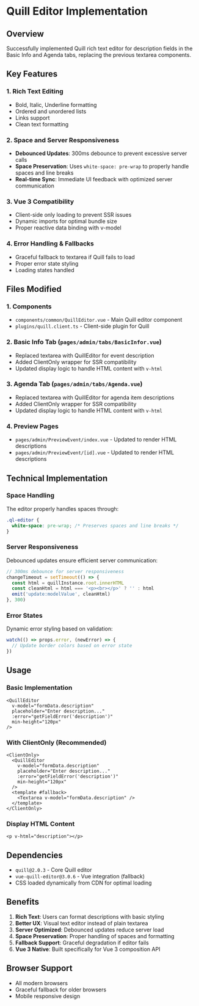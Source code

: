 # Quill Editor Implementation

## Overview
Successfully implemented Quill rich text editor for description fields in the Basic Info and Agenda tabs, replacing the previous textarea components.

## Key Features

### 1. **Rich Text Editing**
- Bold, Italic, Underline formatting
- Ordered and unordered lists
- Links support
- Clean text formatting

### 2. **Space and Server Responsiveness**
- **Debounced Updates**: 300ms debounce to prevent excessive server calls
- **Space Preservation**: Uses `white-space: pre-wrap` to properly handle spaces and line breaks
- **Real-time Sync**: Immediate UI feedback with optimized server communication

### 3. **Vue 3 Compatibility**
- Client-side only loading to prevent SSR issues
- Dynamic imports for optimal bundle size
- Proper reactive data binding with v-model

### 4. **Error Handling & Fallbacks**
- Graceful fallback to textarea if Quill fails to load
- Proper error state styling
- Loading states handled

## Files Modified

### 1. **Components**
- `components/common/QuillEditor.vue` - Main Quill editor component
- `plugins/quill.client.ts` - Client-side plugin for Quill

### 2. **Basic Info Tab** (`pages/admin/tabs/BasicInfor.vue`)
- Replaced textarea with QuillEditor for event description
- Added ClientOnly wrapper for SSR compatibility
- Updated display logic to handle HTML content with `v-html`

### 3. **Agenda Tab** (`pages/admin/tabs/Agenda.vue`)
- Replaced textarea with QuillEditor for agenda item descriptions
- Added ClientOnly wrapper for SSR compatibility
- Updated display logic to handle HTML content with `v-html`

### 4. **Preview Pages**
- `pages/admin/PreviewEvent/index.vue` - Updated to render HTML descriptions
- `pages/admin/PreviewEvent/[id].vue` - Updated to render HTML descriptions

## Technical Implementation

### Space Handling
The editor properly handles spaces through:
```css
.ql-editor {
  white-space: pre-wrap; /* Preserves spaces and line breaks */
}
```

### Server Responsiveness
Debounced updates ensure efficient server communication:
```javascript
// 300ms debounce for server responsiveness
changeTimeout = setTimeout(() => {
  const html = quillInstance.root.innerHTML
  const cleanHtml = html === '<p><br></p>' ? '' : html
  emit('update:modelValue', cleanHtml)
}, 300)
```

### Error States
Dynamic error styling based on validation:
```javascript
watch(() => props.error, (newError) => {
  // Update border colors based on error state
})
```

## Usage

### Basic Implementation
```vue
<QuillEditor
  v-model="formData.description"
  placeholder="Enter description..."
  :error="getFieldError('description')"
  min-height="120px"
/>
```

### With ClientOnly (Recommended)
```vue
<ClientOnly>
  <QuillEditor
    v-model="formData.description"
    placeholder="Enter description..."
    :error="getFieldError('description')"
    min-height="120px"
  />
  <template #fallback>
    <Textarea v-model="formData.description" />
  </template>
</ClientOnly>
```

### Display HTML Content
```vue
<p v-html="description"></p>
```

## Dependencies
- `quill@2.0.3` - Core Quill editor
- `vue-quill-editor@3.0.6` - Vue integration (fallback)
- CSS loaded dynamically from CDN for optimal loading

## Benefits
1. **Rich Text**: Users can format descriptions with basic styling
2. **Better UX**: Visual text editor instead of plain textarea
3. **Server Optimized**: Debounced updates reduce server load
4. **Space Preservation**: Proper handling of spaces and formatting
5. **Fallback Support**: Graceful degradation if editor fails
6. **Vue 3 Native**: Built specifically for Vue 3 composition API

## Browser Support
- All modern browsers
- Graceful fallback for older browsers
- Mobile responsive design
